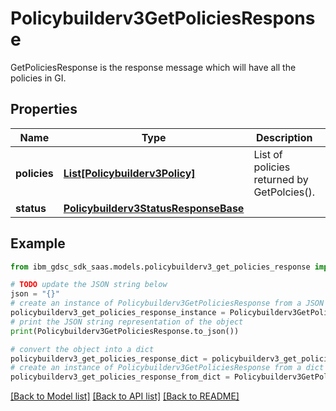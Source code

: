 # Policybuilderv3GetPoliciesResponse

GetPoliciesResponse is the response message which will have all the policies in GI.

## Properties

Name | Type | Description | Notes
------------ | ------------- | ------------- | -------------
**policies** | [**List[Policybuilderv3Policy]**](Policybuilderv3Policy.md) | List of policies returned by GetPolcies(). | [optional] 
**status** | [**Policybuilderv3StatusResponseBase**](Policybuilderv3StatusResponseBase.md) |  | [optional] 

## Example

```python
from ibm_gdsc_sdk_saas.models.policybuilderv3_get_policies_response import Policybuilderv3GetPoliciesResponse

# TODO update the JSON string below
json = "{}"
# create an instance of Policybuilderv3GetPoliciesResponse from a JSON string
policybuilderv3_get_policies_response_instance = Policybuilderv3GetPoliciesResponse.from_json(json)
# print the JSON string representation of the object
print(Policybuilderv3GetPoliciesResponse.to_json())

# convert the object into a dict
policybuilderv3_get_policies_response_dict = policybuilderv3_get_policies_response_instance.to_dict()
# create an instance of Policybuilderv3GetPoliciesResponse from a dict
policybuilderv3_get_policies_response_from_dict = Policybuilderv3GetPoliciesResponse.from_dict(policybuilderv3_get_policies_response_dict)
```
[[Back to Model list]](../README.md#documentation-for-models) [[Back to API list]](../README.md#documentation-for-api-endpoints) [[Back to README]](../README.md)


